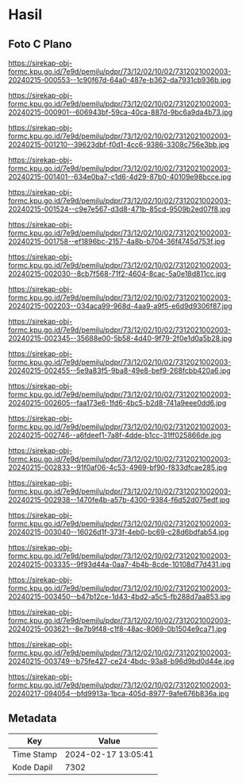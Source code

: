 # Hasil

## Foto C Plano

https://sirekap-obj-formc.kpu.go.id/7e9d/pemilu/pdpr/73/12/02/10/02/7312021002003-20240215-000553--1c90f67d-64a0-487e-b362-da7931cb936b.jpg

https://sirekap-obj-formc.kpu.go.id/7e9d/pemilu/pdpr/73/12/02/10/02/7312021002003-20240215-000901--606943bf-59ca-40ca-887d-9bc6a9da4b73.jpg

https://sirekap-obj-formc.kpu.go.id/7e9d/pemilu/pdpr/73/12/02/10/02/7312021002003-20240215-001210--39623dbf-f0d1-4cc6-9386-3308c756e3bb.jpg

https://sirekap-obj-formc.kpu.go.id/7e9d/pemilu/pdpr/73/12/02/10/02/7312021002003-20240215-001401--634e0ba7-c1d6-4d29-87b0-40109e98bcce.jpg

https://sirekap-obj-formc.kpu.go.id/7e9d/pemilu/pdpr/73/12/02/10/02/7312021002003-20240215-001524--c9e7e567-d3d8-471b-85cd-9509b2ed07f8.jpg

https://sirekap-obj-formc.kpu.go.id/7e9d/pemilu/pdpr/73/12/02/10/02/7312021002003-20240215-001758--ef1896bc-2157-4a8b-b704-36f4745d753f.jpg

https://sirekap-obj-formc.kpu.go.id/7e9d/pemilu/pdpr/73/12/02/10/02/7312021002003-20240215-002030--8cb7f568-71f2-4604-8cac-5a0e18d811cc.jpg

https://sirekap-obj-formc.kpu.go.id/7e9d/pemilu/pdpr/73/12/02/10/02/7312021002003-20240215-002203--034aca99-968d-4aa9-a9f5-e6d9d9306f87.jpg

https://sirekap-obj-formc.kpu.go.id/7e9d/pemilu/pdpr/73/12/02/10/02/7312021002003-20240215-002345--35688e00-5b58-4d40-9f79-2f0e1d0a5b28.jpg

https://sirekap-obj-formc.kpu.go.id/7e9d/pemilu/pdpr/73/12/02/10/02/7312021002003-20240215-002455--5e9a83f5-9ba8-49e8-bef9-268fcbb420a6.jpg

https://sirekap-obj-formc.kpu.go.id/7e9d/pemilu/pdpr/73/12/02/10/02/7312021002003-20240215-002605--faa173e6-1fd6-4bc5-b2d8-741a9eee0dd6.jpg

https://sirekap-obj-formc.kpu.go.id/7e9d/pemilu/pdpr/73/12/02/10/02/7312021002003-20240215-002746--a6fdeef1-7a8f-4dde-b1cc-31ff025866de.jpg

https://sirekap-obj-formc.kpu.go.id/7e9d/pemilu/pdpr/73/12/02/10/02/7312021002003-20240215-002833--91f0af06-4c53-4969-bf90-f833dfcae285.jpg

https://sirekap-obj-formc.kpu.go.id/7e9d/pemilu/pdpr/73/12/02/10/02/7312021002003-20240215-002938--1470fe4b-a57b-4300-9384-f6d52d075edf.jpg

https://sirekap-obj-formc.kpu.go.id/7e9d/pemilu/pdpr/73/12/02/10/02/7312021002003-20240215-003040--16026d1f-373f-4eb0-bc69-c28d6bdfab54.jpg

https://sirekap-obj-formc.kpu.go.id/7e9d/pemilu/pdpr/73/12/02/10/02/7312021002003-20240215-003335--9f93d44a-0aa7-4b4b-8cde-10108d77d431.jpg

https://sirekap-obj-formc.kpu.go.id/7e9d/pemilu/pdpr/73/12/02/10/02/7312021002003-20240215-003450--b47b12ce-1d43-4bd2-a5c5-fb288d7aa853.jpg

https://sirekap-obj-formc.kpu.go.id/7e9d/pemilu/pdpr/73/12/02/10/02/7312021002003-20240215-003621--8e7b9f48-c1f8-48ac-8069-0b1504e9ca71.jpg

https://sirekap-obj-formc.kpu.go.id/7e9d/pemilu/pdpr/73/12/02/10/02/7312021002003-20240215-003749--b75fe427-ce24-4bdc-93a8-b96d9bd0d44e.jpg

https://sirekap-obj-formc.kpu.go.id/7e9d/pemilu/pdpr/73/12/02/10/02/7312021002003-20240217-094054--bfd9913a-1bca-405d-8977-9afe676b836a.jpg


## Metadata

| Key        | Value               |
| ---------- | ------------------- |
| Time Stamp | 2024-02-17 13:05:41 |
| Kode Dapil | 7302                |



